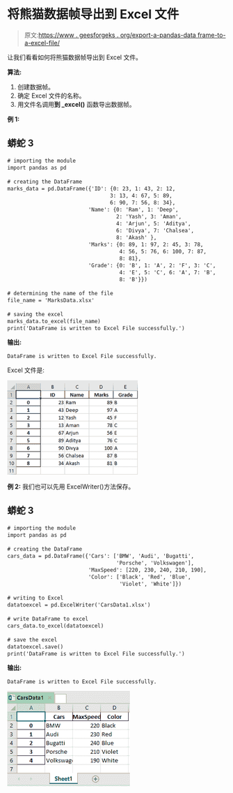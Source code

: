 # 将熊猫数据帧导出到 Excel 文件

> 原文:[https://www . geesforgeks . org/export-a-pandas-data frame-to-a-excel-file/](https://www.geeksforgeeks.org/exporting-a-pandas-dataframe-to-an-excel-file/)

让我们看看如何将熊猫数据帧导出到 Excel 文件。

**算法:**

1.  创建数据帧。
2.  确定 Excel 文件的名称。
3.  用文件名调用**到 _excel()** 函数导出数据帧。

**例 1:**

## 蟒蛇 3

```
# importing the module
import pandas as pd

# creating the DataFrame
marks_data = pd.DataFrame({'ID': {0: 23, 1: 43, 2: 12,
                                 3: 13, 4: 67, 5: 89,
                                 6: 90, 7: 56, 8: 34},
                          'Name': {0: 'Ram', 1: 'Deep',
                                   2: 'Yash', 3: 'Aman',
                                   4: 'Arjun', 5: 'Aditya',
                                   6: 'Divya', 7: 'Chalsea',
                                   8: 'Akash' },
                          'Marks': {0: 89, 1: 97, 2: 45, 3: 78,
                                    4: 56, 5: 76, 6: 100, 7: 87,
                                    8: 81},
                          'Grade': {0: 'B', 1: 'A', 2: 'F', 3: 'C',
                                    4: 'E', 5: 'C', 6: 'A', 7: 'B',
                                    8: 'B'}})

# determining the name of the file
file_name = 'MarksData.xlsx'

# saving the excel
marks_data.to_excel(file_name)
print('DataFrame is written to Excel File successfully.')
```

**输出:**

```
DataFrame is written to Excel File successfully.
```

Excel 文件是:

![](img/6d0a073c1db75dba5b033855adaf4eae.png)

**例 2:** 我们也可以先用 ExcelWriter()方法保存。

## 蟒蛇 3

```
# importing the module
import pandas as pd

# creating the DataFrame
cars_data = pd.DataFrame({'Cars': ['BMW', 'Audi', 'Bugatti', 
                                   'Porsche', 'Volkswagen'],
                          'MaxSpeed': [220, 230, 240, 210, 190],
                          'Color': ['Black', 'Red', 'Blue', 
                                    'Violet', 'White']})

# writing to Excel
datatoexcel = pd.ExcelWriter('CarsData1.xlsx')

# write DataFrame to excel
cars_data.to_excel(datatoexcel)

# save the excel
datatoexcel.save()
print('DataFrame is written to Excel File successfully.')
```

**输出:**

```
DataFrame is written to Excel File successfully.
```

![](img/44ee1b1864f49e9cc49244e25e3255a7.png)